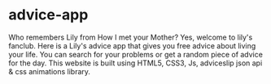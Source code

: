 # advice-app
Who remembers Lily from How I met your Mother? Yes, welcome to lily's fanclub. Here is a Lily's advice app that gives you free advice about living your life. 
You can search for your problems or get a random piece of advice for the day. This website is built using HTML5, CSS3, Js, adviceslip json api & css animations 
library.
